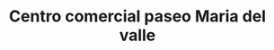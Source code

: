 ---
title: "Centro comercial paseo Maria del valle"
url: /puerto-la-cruz/centro-comercial-paseo-maria-del-valle/
shop: centro comercial
---